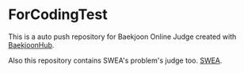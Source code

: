 # ForCodingTest
This is a auto push repository for Baekjoon Online Judge created with [BaekjoonHub](https://github.com/BaekjoonHub/BaekjoonHub).

Also this repository contains SWEA's problem's judge too. [SWEA](https://swexpertacademy.com/main/main.do).
